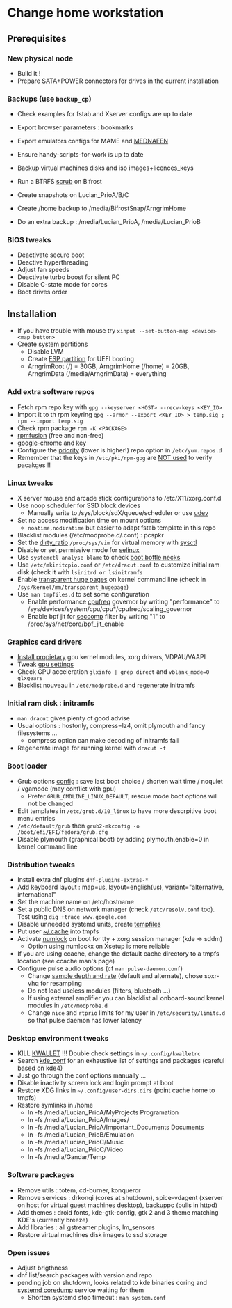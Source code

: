 # Change home workstation

## Prerequisites

### New physical node

* Build it ! 
* Prepare SATA+POWER connectors for drives in the current installation

### Backups (use `backup_cp`)

* Check examples for fstab and Xserver configs are up to date
* Export browser parameters : bookmarks
* Export emulators configs for MAME and [MEDNAFEN][1]
* Ensure handy-scripts-for-work is up to date

* Backup virtual machines disks and iso images+licences_keys
* Run a BTRFS [scrub][5] on Bifrost
* Create snapshots on Lucian_PrioA/B/C
* Create /home backup to /media/BifrostSnap/ArngrimHome
* Do an extra backup : /media/Lucian_PrioA, /media/Lucian_PrioB



### BIOS tweaks

* Deactivate secure boot
* Deactive hyperthreading
* Adjust fan speeds
* Deactivate turbo boost for silent PC
* Disable C-state mode for cores
* Boot drives order

## Installation

* If you have trouble with mouse try `xinput --set-button-map <device> <map_button>`
* Create system partitions
    * Disable LVM
    * Create [ESP partition][4] for UEFI booting
    * ArngrimRoot (/) = 30GB, ArngrimHome (/home) = 20GB, ArngrimData (/media/ArngrimData) = everything

### Add extra software repos

* Fetch rpm repo key with `gpg --keyserver <HOST> --recv-keys <KEY_ID>`
* Import it to th rpm keyring `gpg --armor --export <KEY_ID> > temp.sig ; rpm --import temp.sig`
* Check rpm package `rpm -K <PACKAGE>`
* [rpmfusion][10] (free and non-free)
* [google-chrome][11] and [key][12]
* Configure the [priority][14] (lower is higher!) repo option in `/etc/yum.repos.d`
* Remember that the keys in `/etc/pki/rpm-gpg` are [NOT used][15] to verify pacakges !!

### Linux tweaks

* X server mouse and arcade stick configurations to /etc/X11/xorg.conf.d
* Use noop scheduler for SSD block devices
    * Manually write to /sys/block/sdX/queue/scheduler or use [udev][2]
* Set no access modification time on mount options
    * `noatime,nodiratime` but easier to adapt fstab template in this repo
* Blacklist modules (/etc/modprobe.d/<name>.conf) : pcspkr
* Set the [dirty_ratio][7] `/proc/sys/vim` for virtual memory with [sysctl][6]
* Disable or set permissive mode for [selinux][22]
* Use `systemctl analyse blame` to check [boot bottle necks][21]
* Use `/etc/mkinitcpio.conf` or `/etc/dracut.conf` to customize initial ram disk (check it with `lsinitrd or lsinitramfs`
* Enable [transparent huge pages][23] on kernel command line (check in `/sys/kernel/mm/transparent_hugepage`)
* Use `man tmpfiles.d` to set some configuration
  * Enable performance [cpufreq][26] governor by writing "performance" to /sys/devices/system/cpu/cpu\*/cpufreq/scaling\_governor
  * Enable bpf jit for [seccomp][27] filter by writing "1" to /proc/sys/net/core/bpf\_jit\_enable

### Graphics card drivers

* [Install propietary][20] gpu kernel modules, xorg drivers, VDPAU/VAAPI
* Tweak [gpu settings][8]
* Check GPU acceleration `glxinfo | grep direct` and `vblank_mode=0 glxgears`
* Blacklist nouveau in `/etc/modprobe.d` and regenerate initramfs

### Initial ram disk : initramfs

* `man dracut` gives plenty of good advise
* Usual options : hostonly, compress=lz4, omit plymouth and fancy filesystems ...
    * compress option can make decoding of initramfs fail
* Regenerate image for running kernel with `dracut -f`

### Boot loader

* Grub options [config][3] : save last boot choice / shorten wait time / noquiet / vgamode (may conflict with gpu)
    * Prefer `GRUB_CMDLINE_LINUX_DEFAULT`, rescue mode boot options will not be changed
* Edit templates in `/etc/grub.d/10_linux` to have more descrpitive boot menu entries
* `/etc/default/grub` then `grub2-mkconfig -o /boot/efi/EFI/fedora/grub.cfg`
* Disable plymouth (graphical boot) by adding plymouth.enable=0 in kernel command line

### Distribution tweaks

* Install extra dnf plugins `dnf-plugins-extras-*`
* Add keyboard layout : map=us, layout=english(us), variant="alternative, international"
* Set the machine name on /etc/hostname
* Set a public DNS on network manager (check `/etc/resolv.conf` too). Test using `dig +trace www.google.com`
* Disable unneeded systemd units, create [tempfiles][9]
* Put user [~/.cache][13] into tmpfs
* Activate [numlock][19] on boot for tty + xorg session manager (kde => sddm)
    * Option using numlockx on Xsetup is more reliable
* If you are using ccache, change the default cache directory to a tmpfs location (see ccache man's page)    
* Configure pulse audio options (cf `man pulse-daemon.conf`)
    * Change [sample depth and rate][25] (default and alternate), chose soxr-vhq for resampling
    * Do not load useless modules (filters, bluetooth ...)
    * If using external amplifier you can blacklist all onboard-sound kernel modules in `/etc/modprobe.d`
    * Change `nice` and `rtprio` limits for my user in `/etc/security/limits.d` so that pulse daemon has lower latency

### Desktop environment tweaks

* KILL [KWALLET][16] !!! Double check settings in `~/.config/kwalletrc`
* Search [kde_conf][17] for an exhaustive list of settings and packages (careful based on kde4)
* Just go through the conf options manually ...
* Disable inactivity screen lock and login prompt at boot
* Restore XDG links in `~/.config/user-dirs.dirs` (point cache home to tmpfs)
* Restore symlinks in /home
    * ln -fs /media/Lucian_PrioA/MyProjects Programation
    * ln -fs /media/Lucian_PrioA/Images/
    * ln -fs /media/Lucian_PrioA/Important_Documents Documents
    * ln -fs /media/Lucian_PrioB/Emulation 
    * ln -fs /media/Lucian_PrioC/Music
    * ln -fs /media/Lucian_PrioC/Video
    * ln -fs /media/Gandar/Temp

### Software packages

* Remove utils : totem, cd-burner, konqueror 
* Remove services : drkonqi (cores at shutdown), spice-vdagent (xserver on host for virtual guest machines desktop), backuppc (pulls in httpd)
* Add themes : droid fonts, kde-gtk-config, gtk 2 and 3 theme matching KDE's (currently breeze)
* Add libraries : all gstreamer plugins, lm_sensors
* Restore virtual machines disk images to ssd storage

### Open issues

* Adjust brigthness
* dnf list/search packages with version and repo
* pending job on shutdown, looks related to kde binaries coring and [systemd coredump][24] service waiting for them
    * Shorten systemd stop timeout : `man system.conf`

[1]: http://forum.fobby.net/index.php?t=msg&goto=2082&
[2]: https://wiki.archlinux.org/index.php/Maximizing_performance#Using_udev_for_one_device_or_HDD.2FSSD_mixed_environment
[3]: https://wiki.archlinux.org/index.php/Kernel_parameters#GRUB
[4]: https://wiki.archlinux.org/index.php/EFI_System_Partition
[5]: https://wiki.archlinux.org/index.php/Btrfs#Scrub
[6]: https://wiki.archlinux.org/index.php/Sysctl#Virtual_memory
[7]: http://lwn.net/Articles/572911/
[8]: https://wiki.archlinux.org/index.php/NVIDIA#NVIDIA_Settings
[9]: https://wiki.archlinux.org/index.php/Systemd#Temporary_files
[10]: http://rpmfusion.org/Configuration
[11]: https://www.google.com/chrome/browser/desktop/index.html
[12]: https://www.google.com/linuxrepositories/
[13]: https://wiki.archlinux.org/index.php/Chromium/Tips_and_tricks#Cache_in_tmpfs
[14]: http://dnf.readthedocs.org/en/latest/conf_ref.html#repo-options
[15]: http://blog.andreas-haerter.com/2012/03/06/rpm-yum-gpg-key-verification-import-deletion-package-signature-check-cheat-sheet
[16]: http://stackoverflow.com/questions/29594260/how-to-disable-kwallet-in-kde-plasma-5/29945946
[17]: ../configuration/kde4_conf
[19]: https://wiki.archlinux.org/index.php/Activating_Numlock_on_Bootup#Extending_getty.40.service
[20]: http://rpmfusion.org/Howto/nVidia
[21]: https://freedesktop.org/wiki/Software/systemd/Optimizations/
[22]: http://fedoraproject.org/wiki/SELinux_FAQ#How_do_I_enable_or_disable_SELinux_.3F 
[23]: https://www.kernel.org/doc/Documentation/kernel-parameters.txt
[24]: https://github.com/systemd/systemd/issues/2691
[25]: http://r3dux.org/2013/12/how-to-enable-high-quality-audio-in-linux/
[26]: https://wiki.archlinux.org/index.php/CPU_frequency_scaling#Scaling_governors
[27]: https://lwn.net/Articles/656307/

